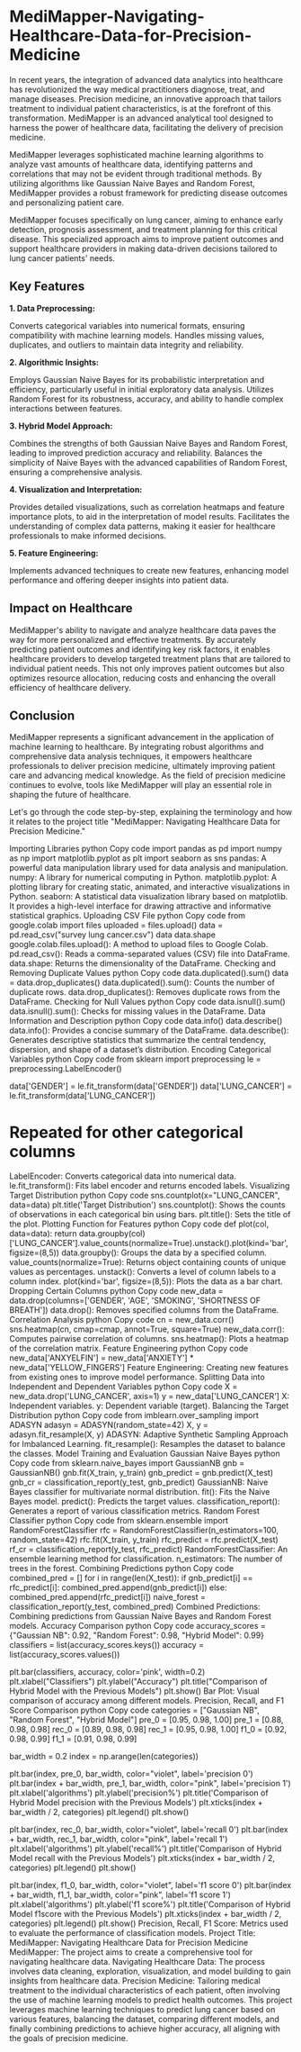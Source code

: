 # MediMapper-Navigating-Healthcare-Data-for-Precision-Medicine
In recent years, the integration of advanced data analytics into healthcare has revolutionized the way medical practitioners diagnose, treat, and manage diseases. Precision medicine, an innovative approach that tailors treatment to individual patient characteristics, is at the forefront of this transformation. MediMapper is an advanced analytical tool designed to harness the power of healthcare data, facilitating the delivery of precision medicine.

MediMapper leverages sophisticated machine learning algorithms to analyze vast amounts of healthcare data, identifying patterns and correlations that may not be evident through traditional methods. By utilizing algorithms like Gaussian Naive Bayes and Random Forest, MediMapper provides a robust framework for predicting disease outcomes and personalizing patient care.

MediMapper focuses specifically on lung cancer, aiming to enhance early detection, prognosis assessment, and treatment planning for this critical disease. This specialized approach aims to improve patient outcomes and support healthcare providers in making data-driven decisions tailored to lung cancer patients' needs.

## <strong>Key Features</strong>

**1. Data Preprocessing:**

Converts categorical variables into numerical formats, ensuring compatibility with machine learning models.
Handles missing values, duplicates, and outliers to maintain data integrity and reliability.

**2. Algorithmic Insights:**

Employs Gaussian Naive Bayes for its probabilistic interpretation and efficiency, particularly useful in initial exploratory data analysis.
Utilizes Random Forest for its robustness, accuracy, and ability to handle complex interactions between features.

**3. Hybrid Model Approach:**

Combines the strengths of both Gaussian Naive Bayes and Random Forest, leading to improved prediction accuracy and reliability.
Balances the simplicity of Naive Bayes with the advanced capabilities of Random Forest, ensuring a comprehensive analysis.

**4. Visualization and Interpretation:**

Provides detailed visualizations, such as correlation heatmaps and feature importance plots, to aid in the interpretation of model results.
Facilitates the understanding of complex data patterns, making it easier for healthcare professionals to make informed decisions.

**5. Feature Engineering:**

Implements advanced techniques to create new features, enhancing model performance and offering deeper insights into patient data.

## <strong>Impact on Healthcare</strong>

MediMapper's ability to navigate and analyze healthcare data paves the way for more personalized and effective treatments. By accurately predicting patient outcomes and identifying key risk factors, it enables healthcare providers to develop targeted treatment plans that are tailored to individual patient needs. This not only improves patient outcomes but also optimizes resource allocation, reducing costs and enhancing the overall efficiency of healthcare delivery.

## <strong>Conclusion</strong>

MediMapper represents a significant advancement in the application of machine learning to healthcare. By integrating robust algorithms and comprehensive data analysis techniques, it empowers healthcare professionals to deliver precision medicine, ultimately improving patient care and advancing medical knowledge. As the field of precision medicine continues to evolve, tools like MediMapper will play an essential role in shaping the future of healthcare.

 Let's go through the code step-by-step, explaining the terminology and how it relates to the project title "MediMapper: Navigating Healthcare Data for Precision Medicine."

Importing Libraries
python
Copy code
import pandas as pd
import numpy as np
import matplotlib.pyplot as plt
import seaborn as sns
pandas: A powerful data manipulation library used for data analysis and manipulation.
numpy: A library for numerical computing in Python.
matplotlib.pyplot: A plotting library for creating static, animated, and interactive visualizations in Python.
seaborn: A statistical data visualization library based on matplotlib. It provides a high-level interface for drawing attractive and informative statistical graphics.
Uploading CSV File
python
Copy code
from google.colab import files
uploaded = files.upload()
data = pd.read_csv("survey lung cancer.csv")
data
data.shape
google.colab.files.upload(): A method to upload files to Google Colab.
pd.read_csv(): Reads a comma-separated values (CSV) file into DataFrame.
data.shape: Returns the dimensionality of the DataFrame.
Checking and Removing Duplicate Values
python
Copy code
data.duplicated().sum()
data = data.drop_duplicates()
data.duplicated().sum(): Counts the number of duplicate rows.
data.drop_duplicates(): Removes duplicate rows from the DataFrame.
Checking for Null Values
python
Copy code
data.isnull().sum()
data.isnull().sum(): Checks for missing values in the DataFrame.
Data Information and Description
python
Copy code
data.info()
data.describe()
data.info(): Provides a concise summary of the DataFrame.
data.describe(): Generates descriptive statistics that summarize the central tendency, dispersion, and shape of a dataset’s distribution.
Encoding Categorical Variables
python
Copy code
from sklearn import preprocessing
le = preprocessing.LabelEncoder()

data['GENDER'] = le.fit_transform(data['GENDER'])
data['LUNG_CANCER'] = le.fit_transform(data['LUNG_CANCER'])
# Repeated for other categorical columns
LabelEncoder: Converts categorical data into numerical data.
le.fit_transform(): Fits label encoder and returns encoded labels.
Visualizing Target Distribution
python
Copy code
sns.countplot(x="LUNG_CANCER", data=data)
plt.title('Target Distribution')
sns.countplot(): Shows the counts of observations in each categorical bin using bars.
plt.title(): Sets the title of the plot.
Plotting Function for Features
python
Copy code
def plot(col, data=data):
    return data.groupby(col)['LUNG_CANCER'].value_counts(normalize=True).unstack().plot(kind='bar', figsize=(8,5))
data.groupby(): Groups the data by a specified column.
value_counts(normalize=True): Returns object containing counts of unique values as percentages.
unstack(): Converts a level of column labels to a column index.
plot(kind='bar', figsize=(8,5)): Plots the data as a bar chart.
Dropping Certain Columns
python
Copy code
new_data = data.drop(columns=['GENDER', 'AGE', 'SMOKING', 'SHORTNESS OF BREATH'])
data.drop(): Removes specified columns from the DataFrame.
Correlation Analysis
python
Copy code
cn = new_data.corr()
sns.heatmap(cn, cmap=cmap, annot=True, square=True)
new_data.corr(): Computes pairwise correlation of columns.
sns.heatmap(): Plots a heatmap of the correlation matrix.
Feature Engineering
python
Copy code
new_data['ANXYELFIN'] = new_data['ANXIETY'] * new_data['YELLOW_FINGERS']
Feature Engineering: Creating new features from existing ones to improve model performance.
Splitting Data into Independent and Dependent Variables
python
Copy code
X = new_data.drop('LUNG_CANCER', axis=1)
y = new_data['LUNG_CANCER']
X: Independent variables.
y: Dependent variable (target).
Balancing the Target Distribution
python
Copy code
from imblearn.over_sampling import ADASYN
adasyn = ADASYN(random_state=42)
X, y = adasyn.fit_resample(X, y)
ADASYN: Adaptive Synthetic Sampling Approach for Imbalanced Learning.
fit_resample(): Resamples the dataset to balance the classes.
Model Training and Evaluation
Gaussian Naive Bayes
python
Copy code
from sklearn.naive_bayes import GaussianNB
gnb = GaussianNB()
gnb.fit(X_train, y_train)
gnb_predict = gnb.predict(X_test)
gnb_cr = classification_report(y_test, gnb_predict)
GaussianNB: Naive Bayes classifier for multivariate normal distribution.
fit(): Fits the Naive Bayes model.
predict(): Predicts the target values.
classification_report(): Generates a report of various classification metrics.
Random Forest Classifier
python
Copy code
from sklearn.ensemble import RandomForestClassifier
rfc = RandomForestClassifier(n_estimators=100, random_state=42)
rfc.fit(X_train, y_train)
rfc_predict = rfc.predict(X_test)
rf_cr = classification_report(y_test, rfc_predict)
RandomForestClassifier: An ensemble learning method for classification.
n_estimators: The number of trees in the forest.
Combining Predictions
python
Copy code
combined_pred = []
for i in range(len(X_test)):
    if gnb_predict[i] == rfc_predict[i]:
        combined_pred.append(gnb_predict[i])
    else:
        combined_pred.append(rfc_predict[i])
naive_forest = classification_report(y_test, combined_pred)
Combined Predictions: Combining predictions from Gaussian Naive Bayes and Random Forest models.
Accuracy Comparison
python
Copy code
accuracy_scores = {"Gaussian NB": 0.92, "Random Forest": 0.98, "Hybrid Model": 0.99}
classifiers = list(accuracy_scores.keys())
accuracy = list(accuracy_scores.values())

plt.bar(classifiers, accuracy, color='pink', width=0.2)
plt.xlabel("Classifiers")
plt.ylabel("Accuracy")
plt.title("Comparison of Hybrid Model with the Previous Models")
plt.show()
Bar Plot: Visual comparison of accuracy among different models.
Precision, Recall, and F1 Score Comparison
python
Copy code
categories = ["Gaussian NB", "Random Forest", "Hybrid Model"]
pre_0 = [0.95, 0.98, 1.00]
pre_1 = [0.88, 0.98, 0.98]
rec_0 = [0.89, 0.98, 0.98]
rec_1 = [0.95, 0.98, 1.00]
f1_0 = [0.92, 0.98, 0.99]
f1_1 = [0.91, 0.98, 0.99]

bar_width = 0.2
index = np.arange(len(categories))

plt.bar(index, pre_0, bar_width, color="violet", label='precision 0')
plt.bar(index + bar_width, pre_1, bar_width, color="pink", label='precision 1')
plt.xlabel('algorithms')
plt.ylabel('precision%')
plt.title('Comparison of Hybrid Model precision with the Previous Models')
plt.xticks(index + bar_width / 2, categories)
plt.legend()
plt.show()

plt.bar(index, rec_0, bar_width, color="violet", label='recall 0')
plt.bar(index + bar_width, rec_1, bar_width, color="pink", label='recall 1')
plt.xlabel('algorithms')
plt.ylabel('recall%')
plt.title('Comparison of Hybrid Model recall with the Previous Models')
plt.xticks(index + bar_width / 2, categories)
plt.legend()
plt.show()

plt.bar(index, f1_0, bar_width, color="violet", label='f1 score 0')
plt.bar(index + bar_width, f1_1, bar_width, color="pink", label='f1 score 1')
plt.xlabel('algorithms')
plt.ylabel('f1 score%')
plt.title('Comparison of Hybrid Model f1score with the Previous Models')
plt.xticks(index + bar_width / 2, categories)
plt.legend()
plt.show()
Precision, Recall, F1 Score: Metrics used to evaluate the performance of classification models.
Project Title: MediMapper: Navigating Healthcare Data for Precision Medicine
MediMapper: The project aims to create a comprehensive tool for navigating healthcare data.
Navigating Healthcare Data: The process involves data cleaning, exploration, visualization, and model building to gain insights from healthcare data.
Precision Medicine: Tailoring medical treatment to the individual characteristics of each patient, often involving the use of machine learning models to predict health outcomes.
This project leverages machine learning techniques to predict lung cancer based on various features, balancing the dataset, comparing different models, and finally combining predictions to achieve higher accuracy, all aligning with the goals of precision medicine.
